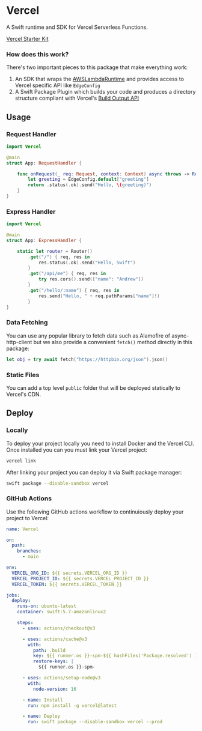 # Vercel

A Swift runtime and SDK for Vercel Serverless Functions.

[Vercel Starter Kit](https://github.com/swift-cloud/vercel-starter-kit)

### How does this work?

There's two important pieces to this package that make everything work:

1. An SDK that wraps the [AWSLambdaRuntime](https://github.com/swift-server/swift-aws-lambda-runtime) and provides access to Vercel specific API like `EdgeConfig`
2. A Swift Package Plugin which builds your code and produces a directory structure compliant with Vercel's [Build Output API](https://vercel.com/docs/build-output-api/v3)

## Usage

### Request Handler

```swift
import Vercel

@main
struct App: RequestHandler {

    func onRequest(_ req: Request, context: Context) async throws -> Response {
        let greeting = EdgeConfig.default["greeting"]
        return .status(.ok).send("Hello, \(greeting)")
    }
}
```

### Express Handler

```swift
import Vercel

@main
struct App: ExpressHandler {

    static let router = Router()
        .get("/") { req, res in
            res.status(.ok).send("Hello, Swift")
        }
        .get("/api/me") { req, res in
            try res.cors().send(["name": "Andrew"])
        }
        .get("/hello/:name") { req, res in
            res.send("Hello, " + req.pathParams["name"]!)
        }
}
```

### Data Fetching

You can use any popular library to fetch data such as Alamofire of async-http-client but we also provide a convenient `fetch()` method directly in this package:

```swift
let obj = try await fetch("https://httpbin.org/json").json()
```

### Static Files

You can add a top level `public` folder that will be deployed statically to Vercel's CDN.

## Deploy

### Locally

To deploy your project locally you need to install Docker and the Vercel CLI. Once installed you can you must link your Vercel project:

```bash
vercel link
```

After linking your project you can deploy it via Swift package manager:

```bash
swift package --disable-sandbox vercel
```

### GitHub Actions

Use the following GitHub actions workflow to continuiously deploy your project to Vercel:

```yaml
name: Vercel

on:
  push:
    branches:
      - main

env:
  VERCEL_ORG_ID: ${{ secrets.VERCEL_ORG_ID }}
  VERCEL_PROJECT_ID: ${{ secrets.VERCEL_PROJECT_ID }}
  VERCEL_TOKEN: ${{ secrets.VERCEL_TOKEN }}

jobs:
  deploy:
    runs-on: ubuntu-latest
    container: swift:5.7-amazonlinux2

    steps:
      - uses: actions/checkout@v3

      - uses: actions/cache@v3
        with:
          path: .build
          key: ${{ runner.os }}-spm-${{ hashFiles('Package.resolved') }}
          restore-keys: |
            ${{ runner.os }}-spm-

      - uses: actions/setup-node@v3
        with:
          node-version: 16

      - name: Install
        run: npm install -g vercel@latest

      - name: Deploy
        run: swift package --disable-sandbox vercel --prod
```
